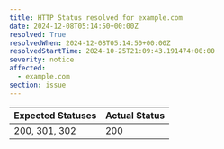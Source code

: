 ```yaml
---
title: HTTP Status resolved for example.com
date: 2024-12-08T05:14:50+00:00Z
resolved: True
resolvedWhen: 2024-12-08T05:14:50+00:00Z
resolvedStartTime: 2024-10-25T21:09:43.191474+00:00
severity: notice
affected:
  - example.com
section: issue
---
```


| Expected Statuses | Actual Status  |
|-------------------|----------------|
| 200, 301, 302 | 200 |

